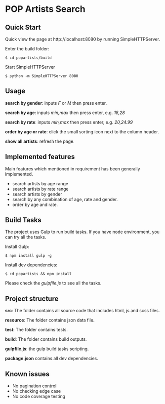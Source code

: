 # POP Artists Search

## Quick Start

Quick view the page at http://localhost:8080 by running SimpleHTTPServer.

Enter the build folder:

```
$ cd popartists/build
```

Start SimpleHTTPServer

```
$ python -m SimpleHTTPServer 8080
```


## Usage

**search by gender**: inputs _F_ or _M_ then press enter.

**search by age**: inputs _min,max_ then press enter, e.g. _18,28_

**search by rate**: inputs _min,max_ then press enter, e.g. _20,24.99_

**order by age or rate**: click the small sorting icon next to the column header.

**show all artists**: refresh the page.


## Implemented features

Main features which mentioned in requirement has been generally implemented. 

* search artists by age range
* search artists by rate range
* search artists by gender
* search by any combination of age, rate and gender.
* order by age and rate.

## Build Tasks

The project uses Gulp to run build tasks. If you have node environment, you can try all the tasks.

Install Gulp:

```
$ npm install gulp -g
```

Install dev dependencies:

```
$ cd popartists && npm install
```

Please check the _gulpfile.js_ to see all the tasks.

## Project structure

**src**: The folder contains all source code that includes html, js and scss files.

**resource**: The folder contains json data file.

**test**: The folder contains tests.

**build**: The folder contains build outputs.

**gulpfile.js**: the gulp build tasks scripting.

**package.json** contains all dev dependencies.

## Known issues

* No pagination control
* No checking edge case
* No code coverage testing